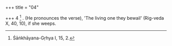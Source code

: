 +++
title = "04"

+++
4 [^3] . (He pronounces the verse), 'The living one they bewail' (Rig-veda X, 40, 10), if she weeps.


[^3]:  Śāṅkhāyana-Gṛhya I, 15, 2.
